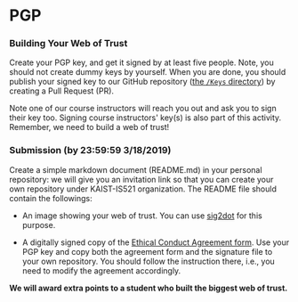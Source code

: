# PGP

### Building Your Web of Trust

Create your PGP key, and get it signed by at least five people. Note, you should
not create dummy keys by yourself. When you are done, you should publish your
signed key to our GitHub repository ([the `/Keys` directory](/Keys)) by creating
a Pull Request (PR).

Note one of our course instructors will reach you out and ask you to sign their
key too. Signing course instructors' key(s) is also part of this
activity. Remember, we need to build a web of trust!

### Submission (by 23:59:59 3/18/2019)

Create a simple markdown document (README.md) in your personal repository: we
will give you an invitation link so that you can create your own repository
under KAIST-IS521 organization. The README file should contain the followings:

- An image showing your web of trust. You can use
  [sig2dot](http://www.chaosreigns.com/code/sig2dot/) for this purpose.

- A digitally signed copy of the [Ethical Conduct Agreement
  form](https://github.com/KAIST-IS521/Agreement). Use your PGP key and copy
  both the agreement form and the signature file to your own repository. You
  should follow the instruction there, i.e., you need to modify the agreement
  accordingly.

**We will award extra points to a student who built the biggest web of trust.**
